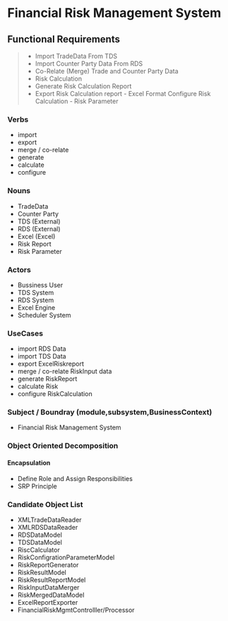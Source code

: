 # Financial Risk Management System

## Functional Requirements

> - Import TradeData From TDS 
> - Import Counter Party Data From RDS
> - Co-Relate (Merge) Trade and Counter Party Data
> - Risk Calculation
> - Generate Risk Calculation Report
> - Export Risk Calculation report - Excel Format
> Configure Risk Calculation  - Risk Parameter

### Verbs
- import
- export
- merge / co-relate
- generate
- calculate
- configure 
### Nouns
- TradeData
- Counter Party
- TDS (External)
- RDS (External)
- Excel (Excel)
- Risk Report
- Risk Parameter

### Actors
- Bussiness User
- TDS System
- RDS System
- Excel Engine
- Scheduler System

### UseCases
 - import RDS Data
 - import TDS Data
- export ExcelRiskreport
- merge / co-relate RiskInput data
- generate RiskReport
- calculate Risk
- configure RiskCalculation
### Subject /  Boundray (module,subsystem,BusinessContext)
- Financial Risk Management System

### Object Oriented Decomposition

#### Encapsulation
- Define Role and Assign Responsibilities
- SRP Principle
### Candidate Object List 

- XMLTradeDataReader
- XMLRDSDataReader
- RDSDataModel
- TDSDataModel
- RiscCalculator
- RiskConfigrationParameterModel
- RiskReportGenerator
- RiskResultModel
- RiskResultReportModel
- RiskInputDataMerger
- RiskMergedDataModel
- ExcelReportExporter
- FinancialRiskMgmtControlller/Processor

<!--stackedit_data:
eyJoaXN0b3J5IjpbLTg1NzgzMTEzOCwtMTc3Mjg3NjE0MiwtMj
EwMTM1ODM2NCw2MDgyNzE1MjMsMTI2OTU1ODc5MywzNDg0MjM0
ODAsMTUyOTkzNjcwMyw3NjAwMDA2OTYsMTg1MDg2MjY4OSwtMT
IyMTk4MDk5NSwxMzI0ODY3NDQyXX0=
-->
